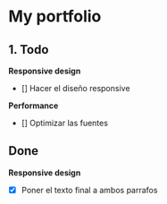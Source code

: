 # My portfolio

## 1. Todo

**Responsive design**
  - [] Hacer el diseño responsive

**Performance**
  - [] Optimizar las fuentes
  

## Done

**Responsive design**
  - [x] Poner el texto final a ambos parrafos
